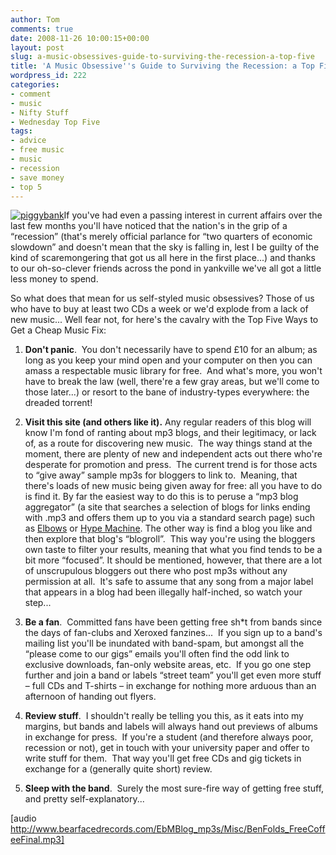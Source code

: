 ```yaml
---
author: Tom
comments: true
date: 2008-11-26 10:00:15+00:00
layout: post
slug: a-music-obsessives-guide-to-surviving-the-recession-a-top-five
title: 'A Music Obsessive''s Guide to Surviving the Recession: a Top Five'
wordpress_id: 222
categories:
- comment
- music
- Nifty Stuff
- Wednesday Top Five
tags:
- advice
- free music
- music
- recession
- save money
- top 5
---
```


[![piggybank](http://eatenbymonsters.files.wordpress.com/2008/11/piggybank.jpg?w=300)](http://eatenbymonsters.files.wordpress.com/2008/11/piggybank.jpg)If you've had even a passing interest in current affairs over the last few months you'll have noticed that the nation's in the grip of a “recession” (that's merely official parlance for “two quarters of economic slowdown” and doesn't mean that the sky is falling in, lest I be guilty of the kind of scaremongering that got us all here in the first place...) and thanks to our oh-so-clever friends across the pond in yankville we've all got a little less money to spend.

So what does that mean for us self-styled music obsessives? Those of us who have to buy at least two CDs a week or we'd explode from a lack of new music... Well fear not, for here's the cavalry with the Top Five Ways to Get a Cheap Music Fix:

1. **Don't panic**.  You don't necessarily have to spend £10 for an album; as long as you keep your mind open and your computer on then you can amass a respectable music library for free.  And what's more, you won't have to break the law (well, there're a few gray areas, but we'll come to those later...) or resort to the bane of industry-types everywhere: the dreaded torrent!

2. **Visit this site (and others like it).** Any regular readers of this blog will know I'm fond of ranting about mp3 blogs, and their legitimacy, or lack of, as a route for discovering new music.  The way things stand at the moment, there are plenty of new and independent acts out there who're desperate for promotion and press.  The current trend is for those acts to “give away” sample mp3s for bloggers to link to.  Meaning, that there's loads of new music being given away for free: all you have to do is find it.
By far the easiest way to do this is to peruse a “mp3 blog aggregator” (a site that searches a selection of blogs for links ending with .mp3 and offers them up to you via a standard search page) such as [Elbows](http://elbo.ws/) or [Hype Machine](http://hypem.com/).
The other way is find a blog you like and then explore that blog's “blogroll”.  This way you're using the bloggers own taste to filter your results, meaning that what you find tends to be a bit more “focused”.
It should be mentioned, however, that there are a lot of unscrupulous bloggers out there who post mp3s without any permission at all.  It's safe to assume that any song from a major label that appears in a blog had been illegally half-inched, so watch your step...

3. **Be a fan**.  Committed fans have been getting free sh*t from bands since the days of fan-clubs and Xeroxed fanzines...  If you sign up to a band's mailing list you'll be inundated with band-spam, but amongst all the “please come to our gigs” emails you'll often find the odd link to exclusive downloads, fan-only website areas, etc.  If you go one step further and join a band or labels “street team” you'll get even more stuff – full CDs and T-shirts – in exchange for nothing more arduous than an afternoon of handing out flyers.

4. **Review stuff**.  I shouldn't really be telling you this, as it eats into my margins, but bands and labels will always hand out previews of albums in exchange for press.  If you're a student (and therefore always poor, recession or not), get in touch with your university paper and offer to write stuff for them.  That way you'll get free CDs and gig tickets in exchange for a (generally quite short) review.

5. **Sleep with the band**.  Surely the most sure-fire way of getting free stuff, and pretty self-explanatory...

[audio http://www.bearfacedrecords.com/EbMBlog_mp3s/Misc/BenFolds_FreeCoffeeFinal.mp3]

